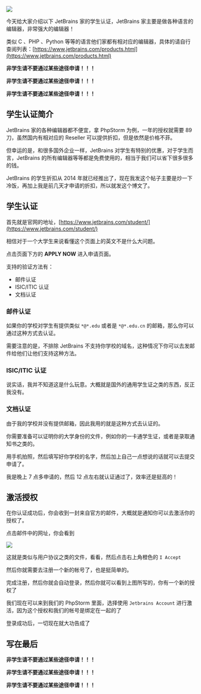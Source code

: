 <!--
通过 JetBrains 学生认证免费使用 PhpStorm 等编辑器
今天给大家介绍以下 JetBrains 家的学生认证，JetBrains 家主要是做各种语言的编辑器，非常强大的编辑器！
1497753400
-->

![](https://vip1.loli.net/2019/12/26/ZhDObe6LTiJMjYd.png)

今天给大家介绍以下 JetBrains 家的学生认证，JetBrains 家主要是做各种语言的编辑器，非常强大的编辑器！

类似 C 、PHP 、Python 等等的语言他们家都有相对应的编辑器，具体的请自行查阅列表：[https://www.jetbrains.com/products.html](https://www.jetbrains.com/products.html)

**非学生请不要通过某些途径申请！！！**

**非学生请不要通过某些途径申请！！！**

**非学生请不要通过某些途径申请！！！**

## 学生认证简介

JetBrains 家的各种编辑器都不便宜，拿 PhpStorm 为例，一年的授权就需要 89 刀，虽然国内有相对应的 Reseller 可以提供折扣，但是依然是价格不菲。

但幸运的是，和很多国外企业一样，JetBrains 对学生有特别的优惠，对于学生而言，JetBrains 的所有编辑器等等都是免费使用的，相当于我们可以省下很多很多的钱。

JetBrains 的学生折扣从 2014 年就已经推出了，现在我发这个帖子主要是炒一下冷饭，再加上我是前几天才申请的折扣，所以就发这个博文了。

## 学生认证

首先就是官网的地址，[https://www.jetbrains.com/student/](https://www.jetbrains.com/student/)

相信对于一个大学生来说看懂这个页面上的英文不是什么大问题。

点击页面下方的 **APPLY NOW** 进入申请页面。

支持的验证方法有：

- 邮件认证
- ISIC/ITIC 认证
- 文档认证

### 邮件认证

如果你的学校对学生有提供类似 `*@*.edu` 或者是 `*@*.edu.cn` 的邮箱，那么你可以通过这种方式去认证。

需要注意的是，不排除 JetBrains 不支持你学校的域名，这种情况下你可以去发邮件给他们让他们支持这种方法。

### ISIC/ITIC 认证

说实话，我并不知道这是什么玩意。大概就是国外的通用学生证之类的东西，反正我没有。

### 文档认证

由于我的学校并没有提供邮箱，因此我用的就是这种方式去认证的。

你需要准备可以证明你的大学身份的文件，例如你的一卡通学生证，或者是录取通知书之类的。

用手机拍照，然后填写好你学校的名字，然后加上自己一点想说的话就可以去提交申请了。

我是晚上 7 点多申请的，然后 12 点左右就认证通过了，效率还是挺高的！

## 激活授权

在你认证成功后，你会收到一封来自官方的邮件，大概就是通知你可以去激活你的授权了。

点击邮件中的网址，你会看到

![](https://vip1.loli.net/2019/12/26/ZhDObe6LTiJMjYd.png)

这就是类似与用户协议之类的文件，看看，然后点击右上角橙色的 `I Accept`

然后你就需要去注册一个新的帐号了，也是挺简单的。

完成注册，然后你就会自动登录，然后你就可以看到上图所写的，你有一个新的授权了

我们现在可以来到我们的 PhpStorm 里面，选择使用 `Jetbrains Account` 进行激活，因为这个授权和我们的帐号是绑定在一起的了

登录成功后，一切现在就大功告成了

## 写在最后

**非学生请不要通过某些途径申请！！！**

**非学生请不要通过某些途径申请！！！**

**非学生请不要通过某些途径申请！！！**

